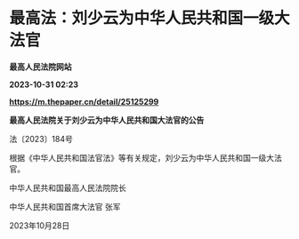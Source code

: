 # 最高法：刘少云为中华人民共和国一级大法官
**最高人民法院网站**

**2023-10-31 02:23**

**https://m.thepaper.cn/detail/25125299**

**最高人民法院关于刘少云为中华人民共和国大法官的公告**

法〔2023〕184号

根据《中华人民共和国法官法》等有关规定，刘少云为中华人民共和国一级大法官。

中华人民共和国最高人民法院院长

中华人民共和国首席大法官 张军

2023年10月28日